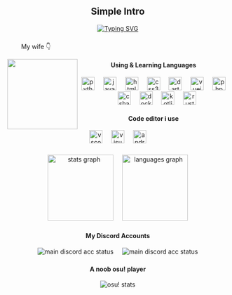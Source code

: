 <div align="center">
  <h2>Simple Intro</h2>
  <a href="https://git.io/typing-svg"><img src="https://readme-typing-svg.demolab.com?font=Handjet&size=30&pause=300&color=D71DF7&multiline=true&width=750&height=200&lines=Hi%2C+this+is+Yuusuke+here;A+normal+vocational+high+school+student+from+Taiwan;My+main+programming+language+is+Python;But+still+works+on+other+languages+sometimes;Likes+to+code+or+playing+games+most+of+the+time" alt="Typing SVG" /></a>
</div>

###

<div align="center">
  <p align="left">&nbsp;&nbsp;&nbsp;&nbsp;&nbsp;&nbsp;&nbsp;&nbsp;My wife 👇</p>
  <img align="left" height="160" src="https://cdn.discordapp.com/attachments/1042775395507900458/1142376929790537748/rikka.gif"  />
  <h4>Using & Learning Languages</h4>
  <img src="https://skillicons.dev/icons?i=py" height="30" alt="python logo"  />
  <img width="12" />
  <img src="https://cdn.simpleicons.org/javascript/F7DF1E" height="30" alt="javascript logo"  />
  <img width="12" />
  <img src="https://skillicons.dev/icons?i=html" height="30" alt="html5 logo"  />
  <img width="12" />
  <img src="https://skillicons.dev/icons?i=css" height="30" alt="css3 logo"  />
  <img width="12" />
  <img src="https://skillicons.dev/icons?i=dart" height="30" alt="dart logo"  />
  <img width="12" />
  <img src="https://skillicons.dev/icons?i=vue" height="30" alt="vuejs logo"  />
  <img width="12" />
  <img src="https://skillicons.dev/icons?i=php" height="30" alt="php logo"  />
  <img width="12" />
  <img src="https://skillicons.dev/icons?i=cs" height="30" alt="csharp logo"  />
  <img width="12" />
  <img src="https://skillicons.dev/icons?i=docker" height="30" alt="docker logo"  />
  <img width="12" />
  <img src="https://skillicons.dev/icons?i=kotlin" height="30" alt="kotlin logo"  />
  <img width="12" />
  <img src="https://skillicons.dev/icons?i=rust" height="30" alt="rust logo"  />
  <br>
  <h4>Code editor i use</h4>
  <a herf="https://code.visualstudio.com"><img src="https://img.shields.io/badge/Visual Studio Code-007ACC?logo=visualstudiocode&logoColor=white&style=for-the-badge" height="30" alt="vscode logo"  /></a>
  <img width="12" />
  <a herf="https://visualstudio.microsoft.com/downloads/"><img src="https://img.shields.io/badge/Visual Studio-5C2D91?logo=visualstudio&logoColor=white&style=for-the-badge" height="30" alt="visualstudio logo"  /></a>
  <img width="12" />
  <a herf="https://developer.android.com/studio"><img src="https://img.shields.io/badge/Android Studio-3DDC84?logo=androidstudio&logoColor=black&style=for-the-badge" height="30" alt="androidstudio logo"  /></a>
</div>

###

<div align="center">
  <img src="https://github-readme-stats.vercel.app/api?username=69you&hide_title=true&hide_rank=true&show_icons=true&include_all_commits=true&count_private=true&disable_animations=false&theme=vue-dark&locale=en&hide_border=false" height="150" alt="stats graph"  />
  <img width="12" />
  <img src="https://github-readme-stats.vercel.app/api/top-langs?username=69you&locale=en&hide_title=false&layout=compact&card_width=320&langs_count=10&theme=vue-dark&hide_border=false" height="150" alt="languages graph"  />
</div>

###

<div align="center">
  <h4>My Discord Accounts</h4>
  <img src="https://lanyard.cnrad.dev/api/878830839822176287?&bg=141321&borderRadius=20px&hideTimestamp=true" alt="main discord acc status">
  <img width="12" />
  <img src="https://lanyard.cnrad.dev/api/915809531865477180?&bg=141321&borderRadius=20px&hideTimestamp=true" alt="main discord acc status">
</div>


###

<div align="center">
  <h4>A noob osu! player</h4>
  <img src="https://osu-sig.vercel.app/card?user=69you&mode=std&lang=en&animation=true" alt="osu! stats">
</div>

<!-- ###

<div align="center">
  <h4>Maimai B50</h4>
  <img src="https://cdn.discordapp.com/attachments/895626824393060382/1142401190429196328/gunjbgwguqf5ax5s.png" height="750" alt="maimai b50">
</div> -->

<!-- ###

<div style="overflow: auto;">
  <h4>Games I Play</h4>
  <ul style="float: left; margin-right: 20px;">
    <li><strong>Honkai: Star Rail</strong></li>
    <li><strong>Genshin Impact</strong></li>
    <li><strong>osu!</strong></li>
    <li><strong>maimai</strong></li>
  </ul>
  <img src="https://i.ytimg.com/vi/MSNfpblufY8/maxresdefault.jpg" alt="Game Image" width="500" style="display: inline;">
</div> -->
